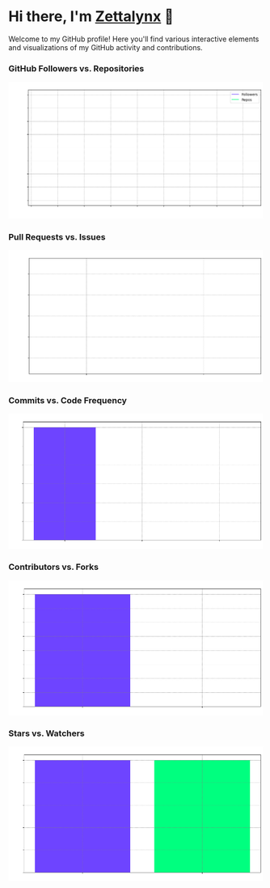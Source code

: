 # Hi there, I'm [Zettalynx](https://github.com/Zettalynx) 👋

Welcome to my GitHub profile! Here you'll find various interactive elements and visualizations of my GitHub activity and contributions.

### GitHub Followers vs. Repositories

![Followers vs Repositories](github_stats_1.png)

### Pull Requests vs. Issues

![Pull Requests vs Issues](github_stats_2.png)

### Commits vs. Code Frequency

![Commits vs Code Frequency](github_stats_3.png)

### Contributors vs. Forks

![Contributors vs Forks](github_stats_4.png)

### Stars vs. Watchers

![Stars vs Watchers](github_stats_5.png)

<!--
**Zettalynx/Zettalynx** is a ✨ _special_ ✨ repository because its `README.md` (this file) appears on your GitHub profile.

Here are some ideas to get you started:

- 🔭 I’m currently working on ...
- 🌱 I’m currently learning ...
- 👯 I’m looking to collaborate on ...
- 🤔 I’m looking for help with ...
- 💬 Ask me about ...
- 📫 How to reach me: ...
- 😄 Pronouns: ...
- ⚡ Fun fact: ...
-->
